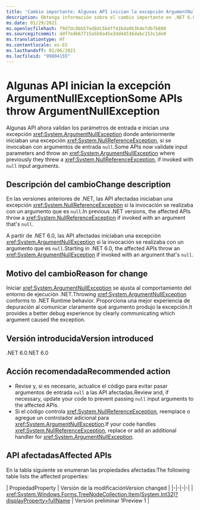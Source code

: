 ```yaml
---
title: 'Cambio importante: Algunas API inician la excepción ArgumentNullException'
description: Obtenga información sobre el cambio importante en .NET 6.0 por el que algunas API validan argumentos y ahora inician una excepción ArgumentNullException.
ms.date: 01/29/2021
ms.openlocfilehash: f9d7dc8bb57ed8dc5b4ff41bda9b3bde7db7b880
ms.sourcegitcommit: ddf7edb67715a5b9a45e3dd44536dabc153c1de0
ms.translationtype: HT
ms.contentlocale: es-ES
ms.lasthandoff: 02/06/2021
ms.locfileid: "99804155"
---
```

# <a name="some-apis-throw-argumentnullexception"></a><span data-ttu-id="cbd1d-103">Algunas API inician la excepción ArgumentNullException</span><span class="sxs-lookup"><span data-stu-id="cbd1d-103">Some APIs throw ArgumentNullException</span></span>

<span data-ttu-id="cbd1d-104">Algunas API ahora validan los parámetros de entrada e inician una excepción <xref:System.ArgumentNullException> donde anteriormente iniciaban una excepción <xref:System.NullReferenceException>, si se invocaban con argumentos de entrada `null`.</span><span class="sxs-lookup"><span data-stu-id="cbd1d-104">Some APIs now validate input parameters and throw an <xref:System.ArgumentNullException> where previously they threw a <xref:System.NullReferenceException>, if invoked with `null` input arguments.</span></span>

## <a name="change-description"></a><span data-ttu-id="cbd1d-105">Descripción del cambio</span><span class="sxs-lookup"><span data-stu-id="cbd1d-105">Change description</span></span>

<span data-ttu-id="cbd1d-106">En las versiones anteriores de .NET, las API afectadas iniciaban una excepción <xref:System.NullReferenceException> si la invocación se realizaba con un argumento que es `null`.</span><span class="sxs-lookup"><span data-stu-id="cbd1d-106">In previous .NET versions, the affected APIs throw a <xref:System.NullReferenceException> if invoked with an argument that's `null`.</span></span>

<span data-ttu-id="cbd1d-107">A partir de .NET 6.0, las API afectadas iniciaban una excepción <xref:System.ArgumentNullException> si la invocación se realizaba con un argumento que es `null`.</span><span class="sxs-lookup"><span data-stu-id="cbd1d-107">Starting in .NET 6.0, the affected APIs throw an <xref:System.ArgumentNullException> if invoked with an argument that's `null`.</span></span>

## <a name="reason-for-change"></a><span data-ttu-id="cbd1d-108">Motivo del cambio</span><span class="sxs-lookup"><span data-stu-id="cbd1d-108">Reason for change</span></span>

<span data-ttu-id="cbd1d-109">Iniciar <xref:System.ArgumentNullException> se ajusta al comportamiento del entorno de ejecución .NET.</span><span class="sxs-lookup"><span data-stu-id="cbd1d-109">Throwing <xref:System.ArgumentNullException> conforms to .NET Runtime behavior.</span></span> <span data-ttu-id="cbd1d-110">Proporciona una mejor experiencia de depuración al comunicar claramente qué argumento produjo la excepción.</span><span class="sxs-lookup"><span data-stu-id="cbd1d-110">It provides a better debug experience by clearly communicating which argument caused the exception.</span></span>

## <a name="version-introduced"></a><span data-ttu-id="cbd1d-111">Versión introducida</span><span class="sxs-lookup"><span data-stu-id="cbd1d-111">Version introduced</span></span>

<span data-ttu-id="cbd1d-112">.NET 6.0</span><span class="sxs-lookup"><span data-stu-id="cbd1d-112">.NET 6.0</span></span>

## <a name="recommended-action"></a><span data-ttu-id="cbd1d-113">Acción recomendada</span><span class="sxs-lookup"><span data-stu-id="cbd1d-113">Recommended action</span></span>

- <span data-ttu-id="cbd1d-114">Revise y, si es necesario, actualice el código para evitar pasar argumentos de entrada `null` a las API afectadas.</span><span class="sxs-lookup"><span data-stu-id="cbd1d-114">Review and, if necessary, update your code to prevent passing `null` input arguments to the affected APIs.</span></span>
- <span data-ttu-id="cbd1d-115">Si el código controla <xref:System.NullReferenceException>, reemplace o agregue un controlador adicional para <xref:System.ArgumentNullException>.</span><span class="sxs-lookup"><span data-stu-id="cbd1d-115">If your code handles <xref:System.NullReferenceException>, replace or add an additional handler for <xref:System.ArgumentNullException>.</span></span>

## <a name="affected-apis"></a><span data-ttu-id="cbd1d-116">API afectadas</span><span class="sxs-lookup"><span data-stu-id="cbd1d-116">Affected APIs</span></span>

<span data-ttu-id="cbd1d-117">En la tabla siguiente se enumeran las propiedades afectadas:</span><span class="sxs-lookup"><span data-stu-id="cbd1d-117">The following table lists the affected properties:</span></span>

| <span data-ttu-id="cbd1d-118">Propiedad</span><span class="sxs-lookup"><span data-stu-id="cbd1d-118">Property</span></span> | <span data-ttu-id="cbd1d-119">Versión de la modificación</span><span class="sxs-lookup"><span data-stu-id="cbd1d-119">Version changed</span></span> |
|-|-|-|-|
| <xref:System.Windows.Forms.TreeNodeCollection.Item(System.Int32)?displayProperty=fullName> | <span data-ttu-id="cbd1d-120">Versión preliminar 1</span><span class="sxs-lookup"><span data-stu-id="cbd1d-120">Preview 1</span></span> |

<!--

### Affected APIs

- `P:System.Windows.Forms.TreeNodeCollection.Item(System.Int32)`

### Category

Windows Forms

-->
